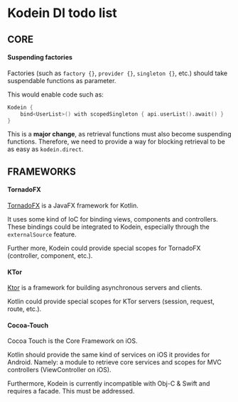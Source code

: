 Kodein DI todo list
===================

CORE
----

#### Suspending factories

Factories (such as `factory {}`, `provider {}`, `singleton {}`, etc.) should take suspendable functions as parameter.

This would enable code such as:

```kotlin
Kodein {
    bind<UserList>() with scopedSingleton { api.userList().await() }
}
```

This is a **major change**, as retrieval functions must also become suspending functions.
Therefore, we need to provide a way for blocking retrieval to be as easy as `kodein.direct`.


FRAMEWORKS
----------

#### TornadoFX

[TornadoFX](https://github.com/edvin/tornadofx) is a JavaFX framework for Kotlin.

It uses some kind of IoC for binding views, components and controllers.
These  bindings could be integrated to Kodein, especially through the `externalSource` feature.

Further more, Kodein could provide special scopes for TornadoFX (controller, component, etc.).

#### KTor

[Ktor](https://ktor.io/) is a framework for building asynchronous servers and clients.

Kotlin could provide special scopes for KTor servers (session, request, route, etc.).

#### Cocoa-Touch

Cocoa Touch is the Core Framework on iOS.

Kotlin should provide the same kind of services on iOS it provides for Android.
Namely: a module to retrieve core services and scopes for MVC controllers (ViewController on iOS).

Furthermore, Kodein is currently incompatible with Obj-C & Swift and requires a facade.
This must be addressed.
